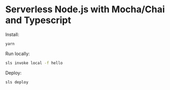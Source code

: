# Serverless Node.js with Mocha/Chai and Typescript

Install:

```bash
yarn
```

Run locally:

```bash
sls invoke local -f hello
```

Deploy:

```bash
sls deploy
```